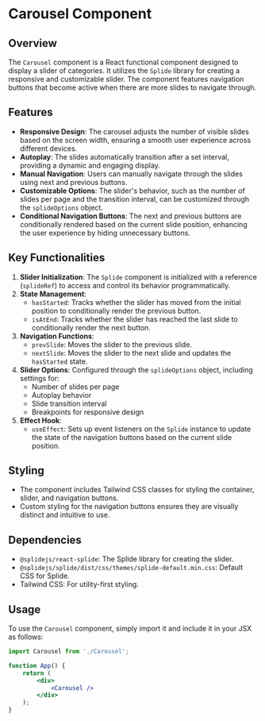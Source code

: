 # Carousel Component

## Overview

The `Carousel` component is a React functional component designed to display a slider of categories. It utilizes the `Splide` library for creating a responsive and customizable slider. The component features navigation buttons that become active when there are more slides to navigate through.

## Features

- **Responsive Design**: The carousel adjusts the number of visible slides based on the screen width, ensuring a smooth user experience across different devices.
- **Autoplay**: The slides automatically transition after a set interval, providing a dynamic and engaging display.
- **Manual Navigation**: Users can manually navigate through the slides using next and previous buttons.
- **Customizable Options**: The slider's behavior, such as the number of slides per page and the transition interval, can be customized through the `splideOptions` object.
- **Conditional Navigation Buttons**: The next and previous buttons are conditionally rendered based on the current slide position, enhancing the user experience by hiding unnecessary buttons.

## Key Functionalities

1. **Slider Initialization**: The `Splide` component is initialized with a reference (`splideRef`) to access and control its behavior programmatically.
2. **State Management**:
   - `hasStarted`: Tracks whether the slider has moved from the initial position to conditionally render the previous button.
   - `isAtEnd`: Tracks whether the slider has reached the last slide to conditionally render the next button.
3. **Navigation Functions**:
   - `prevSlide`: Moves the slider to the previous slide.
   - `nextSlide`: Moves the slider to the next slide and updates the `hasStarted` state.
4. **Slider Options**: Configured through the `splideOptions` object, including settings for:
   - Number of slides per page
   - Autoplay behavior
   - Slide transition interval
   - Breakpoints for responsive design
5. **Effect Hook**:
   - `useEffect`: Sets up event listeners on the `Splide` instance to update the state of the navigation buttons based on the current slide position.

## Styling

- The component includes Tailwind CSS classes for styling the container, slider, and navigation buttons.
- Custom styling for the navigation buttons ensures they are visually distinct and intuitive to use.

## Dependencies

- `@splidejs/react-splide`: The Splide library for creating the slider.
- `@splidejs/splide/dist/css/themes/splide-default.min.css`: Default CSS for Splide.
- Tailwind CSS: For utility-first styling.

## Usage

To use the `Carousel` component, simply import it and include it in your JSX as follows:

```jsx
import Carousel from './Carousel';

function App() {
    return (
        <div>
            <Carousel />
        </div>
    );
}

